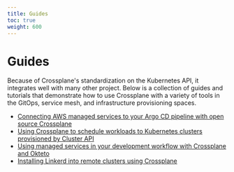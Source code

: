 ```yaml
---
title: Guides
toc: true
weight: 600
---
```


# Guides

Because of Crossplane's standardization on the Kubernetes API, it integrates
well with many other project. Below is a collection of guides and tutorials that
demonstrate how to use Crossplane with a variety of tools in the GitOps, service
mesh, and infrastructure provisioning spaces.

- [Connecting AWS managed services to your Argo CD pipeline with open source Crossplane](https://aws.amazon.com/blogs/opensource/connecting-aws-managed-services-to-your-argo-cd-pipeline-with-open-source-crossplane/)
- [Using Crossplane to schedule workloads to Kubernetes clusters provisioned by Cluster API](https://github.com/crossplane/tbs/tree/master/episodes/11/assets)
- [Using managed services in your development workflow with Crossplane and Okteto](https://github.com/crossplane/tbs/tree/master/episodes/10/assets)
- [Installing Linkerd into remote clusters using Crossplane](https://github.com/crossplane/tbs/tree/master/episodes/12/assets)
